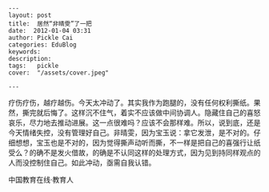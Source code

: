 
    ---
    layout: post  
    title:  居然“非晴雯”了一把  
    date:  2012-01-04 03:31  
    author: Pickle Cai  
    categories: EduBlog  
    keywords: 
    description:   
    tags:	pickle   
    cover:  "/assets/cover.jpeg"  

    ---  
    
疗伤疗伤，越疗越伤。今天太冲动了。其实我作为跑腿的，没有任何权利撕纸。果然，撕完就后悔了。这样沉不住气，着实不应该做中间协调人。隐藏住自己的喜怒哀乐，尽力地去推动进展。这一点很难吗？应该不会那样难。所以，说到底，还是今天情绪失控，没有管理好自己。非晴雯，因为宝玉说：拿它发泄，是不对的。仔细想想，宝玉也是不对的，因为觉得撕声动听而撕，不一样是把自己的喜强行让纸受么？的确不是发火借故，的确是不认同这样的处理方式，因为见到持同样观点的人而没控制住自己。如此冲动，亟需自我认错。				

		    
 中国教育在线·教育人

